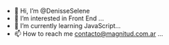 - 👋 Hi, I’m @DenisseSelene
- 👀 I’m interested in Front End ...
- 🌱 I’m currently learning JavaScript...
- 📫 How to reach me contacto@magnitud.com.ar ...

<!---
DenisseSelene/DenisseSelene is a ✨ special ✨ repository because its `README.md` (this file) appears on your GitHub profile.
You can click the Preview link to take a look at your changes.
--->
